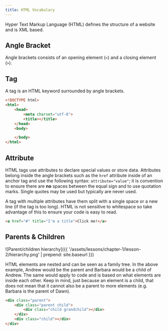 ```yaml
---
title: HTML Vocabulary
---
```


Hyper Text Markup Language (HTML) defines the structure of a website and is XML based.

## Angle Bracket

Angle brackets consists of an opening element (`<`) and a closing element (`>`).

## Tag

A tag is an HTML keyword surrounded by angle brackets.

```html
<!DOCTYPE html>
<html>
    <head>
        <meta charset="utf-8">
        <title></title>
    </head>
    <body>

    </body>
</html>
```

## Attribute

HTML tags use attributes to declare special values or store data. Attributes belong inside the angle brackets such as the `href` attribute inside of an anchor tag and use the following syntax: `attribute="value"`; it is convention to ensure there are **no** spaces between the equal sign and to use quotation marks. Single quotes may be used but typically are never used.

A tag with multiple attributes have them split with a single space or a new line (if the tag is too long). HTML is not sensitive to whitespace so take advantage of this to ensure your code is easy to read.

```html
<a href="#" title="I'm a title">Click me!</a>
```

## Parents & Children

![Parent/children hierarchy]({{ '/assets/lessons/chapter-1/lesson-2/hierarchy.png' | prepend: site.baseurl }})

HTML elements are nested and can be seen as a family tree. In the above example, Andrew would be the parent and Barbara would be a child of Andrew. The same would apply to code and is based on what elements are inside each other. Keep in mind, just because an element is a child, that does not mean that it cannot also be a parent to more elements (e.g. Barbara is the parent of Dawn).

```html
<div class="parent">
    <div class="parent child">
        <div class="child grandchild"></div>
    </div>
    <div class="child"></div>
</div>
```